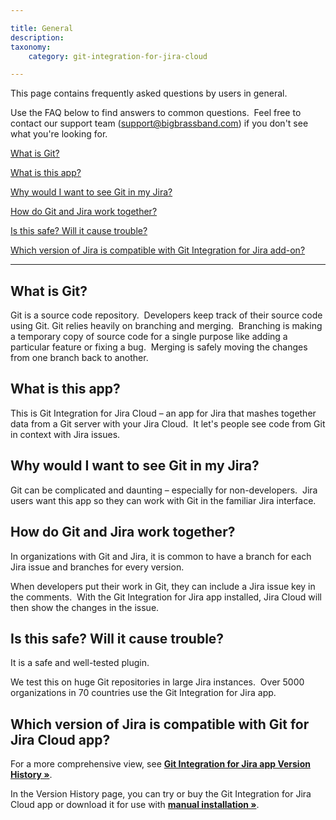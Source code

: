 ```yaml
---

title: General
description:
taxonomy:
    category: git-integration-for-jira-cloud

---
```

This page contains frequently asked questions by users in general.

Use the FAQ below to find answers to common questions.  Feel free to contact our support team ([support@bigbrassband.com](mailto:support@bigbrassband.com?subject=General%20question%20-)) if you don't see what you're looking for.

[What is Git?](#General-what-is-git)

[What is this app?](#General-whatisthisaddon)

[Why would I want to see Git in my Jira?](#General-seegitinjira)

[How do Git and Jira work together?](#General-gitandjira)

[Is this safe? Will it cause trouble?](#General-this-is-safe)

[Which version of Jira is compatible with Git Integration for Jira add-on?](#General-jiragitaddon)



* * *



## **What is Git?**

Git is a source code repository.  Developers keep track of their source code using Git. Git relies heavily on branching and merging.  Branching is making a temporary copy of source code for a single purpose like adding a particular feature or fixing a bug.  Merging is safely moving the changes from one branch back to another.



## **What is this app?**

This is Git Integration for Jira Cloud – an app for Jira that mashes together data from a Git server with your Jira Cloud.  It let's people see code from Git in context with Jira issues.



## **Why would I want to see Git in my Jira?**

Git can be complicated and daunting – especially for non-developers.  Jira users want this app so they can work with Git in the familiar Jira interface.



## **How do Git and Jira work together?**

In organizations with Git and Jira, it is common to have a branch for each Jira issue and branches for every version.

When developers put their work in Git, they can include a Jira issue key in the comments.  With the Git Integration for Jira app installed, Jira Cloud will then show the changes in the issue.



## **Is this safe? Will it cause trouble?**

It is a safe and well-tested plugin.

We test this on huge Git repositories in large Jira instances.  Over 5000 organizations in 70 countries use the Git Integration for Jira app.



## **Which version of Jira is compatible with Git for Jira Cloud app?**

For a more comprehensive view, see **[Git Integration for Jira app Version History »](https://marketplace.atlassian.com/plugins/com.xiplink.jira.git.jira_git_plugin/versions "Git add-on Version History")**.

In the Version History page, you can try or buy the Git Integration for Jira Cloud app or download it for use with **[manual installation »](https://bigbrassband.com/git-integration-for-jira/documentation/installation.html#gitctrlvwr_inst_manual "Git add-on Manual Installation")**.